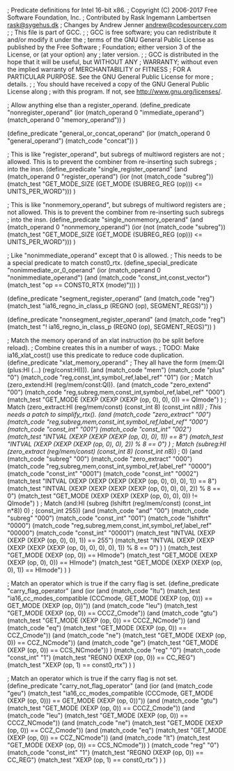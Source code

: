 ;  Predicate definitions for Intel 16-bit x86.
;  Copyright (C) 2006-2017 Free Software Foundation, Inc.
;  Contributed by Rask Ingemann Lambertsen <rask@sygehus.dk>
;  Changes by Andrew Jenner <andrew@codesourcery.com>
;
;  This file is part of GCC.
;
;  GCC is free software; you can redistribute it and/or modify it under the
;  terms of the GNU General Public License as published by the Free Software
;  Foundation; either version 3 of the License, or (at your option) any
;  later version.
;
;  GCC is distributed in the hope that it will be useful, but WITHOUT ANY
;  WARRANTY; without even the implied warranty of MERCHANTABILITY or FITNESS
;  FOR A PARTICULAR PURPOSE.  See the GNU General Public License for more
;  details.
;
;  You should have received a copy of the GNU General Public License along
;  with this program.  If not, see <http://www.gnu.org/licenses/>.

; Allow anything else than a register_operand.
(define_predicate "nonregister_operand"
   (ior (match_operand 0 "immediate_operand")
	(match_operand 0 "memory_operand"))
)

(define_predicate "general_or_concat_operand"
   (ior (match_operand 0 "general_operand")
	(match_code "concat"))
)

; This is like "register_operand", but subregs of multiword registers are not
; allowed. This is to prevent the combiner from re-inserting such subregs
; into the insn.
(define_predicate "single_register_operand"
   (and (match_operand 0 "register_operand")
	(ior (not (match_code "subreg"))
	     (match_test "GET_MODE_SIZE (GET_MODE (SUBREG_REG (op))) <= UNITS_PER_WORD")))
)

; This is like "nonmemory_operand", but subregs of multiword registers are
; not allowed. This is to prevent the combiner from re-inserting such subregs
; into the insn.
(define_predicate "single_nonmemory_operand"
   (and (match_operand 0 "nonmemory_operand")
	(ior (not (match_code "subreg"))
	     (match_test "GET_MODE_SIZE (GET_MODE (SUBREG_REG (op))) <= UNITS_PER_WORD")))
)

; Like "nonimmediate_operand" except that 0 is allowed.
; This needs to be a special predicate to match const0_rtx.
(define_special_predicate "nonimmediate_or_0_operand"
   (ior (match_operand 0 "nonimmediate_operand")
	(and (match_code "const_int,const_vector")
	     (match_test "op == CONST0_RTX (mode)")))
)

(define_predicate "segment_register_operand"
   (and (match_code "reg")
	(match_test "ia16_regno_in_class_p (REGNO (op), SEGMENT_REGS)"))
)

(define_predicate "nonsegment_register_operand"
   (and (match_code "reg")
	(match_test "! ia16_regno_in_class_p (REGNO (op), SEGMENT_REGS)"))
)

; Match the memory operand of an xlat instruction (to be split before reload).
; Combine creates this in a number of ways.
; TODO: Make ia16_xlat_cost() use this predicate to reduce code duplication.
(define_predicate "xlat_memory_operand"
; They all have the form (mem:QI (plus:HI (...) (reg/const:HI))).
  (and
    (match_code "mem")
    (match_code "plus" "0")
    (match_code "reg,const_int,symbol_ref,label_ref" "01")
    (ior
; Match (zero_extend:HI (reg/mem/const:QI)).
      (and
	(match_code "zero_extend" "00")
	(match_code "reg,subreg,mem,const_int,symbol_ref,label_ref" "000")
	(match_test "GET_MODE (XEXP (XEXP (XEXP (op, 0), 0), 0)) == QImode")
      )
; Match (zero_extract:HI (reg/mem/const) (const_int 8) (const_int n*8))
; This needs a patch to simplify_rtx().
      (and
	(match_code "zero_extract" "00")
	(match_code "reg,subreg,mem,const_int,symbol_ref,label_ref" "000")
	(match_code "const_int" "001")
	(match_code "const_int" "002")
	(match_test "INTVAL (XEXP (XEXP (XEXP (op, 0), 0), 1)) == 8")
	(match_test "INTVAL (XEXP (XEXP (XEXP (op, 0), 0), 2)) % 8 == 0")
      )
; Match (subreg:HI (zero_extract (reg/mem/const) (const_int 8) (const_int n*8))
;	 0)
      (and
	(match_code "subreg" "00")
	(match_code "zero_extract" "000")
	(match_code "reg,subreg,mem,const_int,symbol_ref,label_ref" "0000")
	(match_code "const_int" "0001")
	(match_code "const_int" "0002")
	(match_test "INTVAL (XEXP (XEXP (XEXP (XEXP (op, 0), 0), 0), 1)) == 8")
	(match_test "INTVAL (XEXP (XEXP (XEXP (XEXP (op, 0), 0), 0), 2)) % 8 == 0")
	(match_test "GET_MODE (XEXP (XEXP (XEXP (op, 0), 0), 0)) != QImode")
      )
; Match (and:HI (subreg (lshiftrt (reg/mem/const) (const_int n*8)) 0)
;		(const_int 255))
      (and
	(match_code "and" "00")
	(match_code "subreg" "000")
	(match_code "const_int" "001")
	(match_code "lshiftrt" "0000")
	(match_code "reg,subreg,mem,const_int,symbol_ref,label_ref" "00000")
	(match_code "const_int" "00001")
	(match_test "INTVAL (XEXP (XEXP (XEXP (op, 0), 0), 1)) == 255")
	(match_test "INTVAL (XEXP (XEXP (XEXP (XEXP (XEXP (op, 0), 0), 0), 0), 1)) % 8 == 0")
      )
    )
    (match_test "GET_MODE (XEXP (op, 0)) == HImode")
    (match_test "GET_MODE (XEXP (XEXP (op, 0), 0)) == HImode")
    (match_test "GET_MODE (XEXP (XEXP (op, 0), 1)) == HImode")
  )
)

; Match an operator which is true if the carry flag is set.
(define_predicate "carry_flag_operator"
   (and (ior
	   (and (match_code "ltu")
		(match_test "ia16_cc_modes_compatible (CCCmode, GET_MODE (XEXP (op, 0))) == GET_MODE (XEXP (op, 0))"))
	   (and (match_code "leu")
		(match_test "GET_MODE (XEXP (op, 0)) == CCCZ_Cmode"))
	   (and (match_code "gtu")
		(match_test "GET_MODE (XEXP (op, 0)) == CCCZ_NCmode"))
	   (and (match_code "eq")
		(match_test "GET_MODE (XEXP (op, 0)) == CCZ_Cmode"))
	   (and (match_code "ne")
		(match_test "GET_MODE (XEXP (op, 0)) == CCZ_NCmode"))
	   (and (match_code "ge")
		(match_test "GET_MODE (XEXP (op, 0)) == CCS_NCmode"))
	)
	(match_code "reg" "0")
	(match_code "const_int" "1")
	(match_test "REGNO (XEXP (op, 0)) == CC_REG")
	(match_test "XEXP (op, 1) == const0_rtx")
   )
)

; Match an operator which is true if the carry flag is not set.
(define_predicate "carry_not_flag_operator"
   (and (ior
	   (and (match_code "geu")
		(match_test "ia16_cc_modes_compatible (CCCmode, GET_MODE (XEXP (op, 0))) == GET_MODE (XEXP (op, 0))"))
	   (and (match_code "gtu")
		(match_test "GET_MODE (XEXP (op, 0)) == CCCZ_Cmode"))
	   (and (match_code "leu")
		(match_test "GET_MODE (XEXP (op, 0)) == CCCZ_NCmode"))
	   (and (match_code "ne")
		(match_test "GET_MODE (XEXP (op, 0)) == CCZ_Cmode"))
	   (and (match_code "eq")
		(match_test "GET_MODE (XEXP (op, 0)) == CCZ_NCmode"))
	   (and (match_code "lt")
		(match_test "GET_MODE (XEXP (op, 0)) == CCS_NCmode"))
	)
	(match_code "reg" "0")
	(match_code "const_int" "1")
	(match_test "REGNO (XEXP (op, 0)) == CC_REG")
	(match_test "XEXP (op, 1) == const0_rtx")
   )
)
